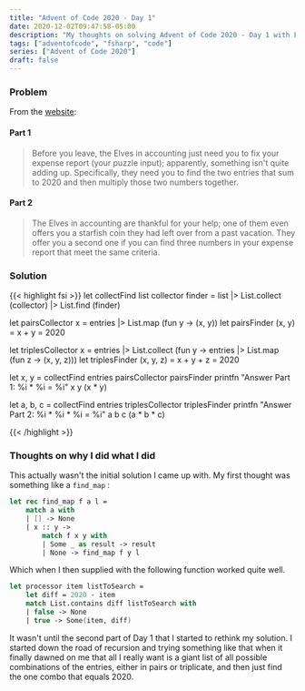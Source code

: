 ```yaml
---
title: "Advent of Code 2020 - Day 1"
date: 2020-12-02T09:47:58-05:00
description: "My thoughts on solving Advent of Code 2020 - Day 1 with F#"
tags: ["adventofcode", "fsharp", "code"]
series: ["Advent of Code 2020"]
draft: false
---
```



### Problem
From the [website](https://adventofcode.com/2020/day/1): 

#### Part 1
> Before you leave, the Elves in accounting just need you to fix your expense report (your puzzle input); apparently, something isn't quite adding up.
> Specifically, they need you to find the two entries that sum to 2020 and then multiply those two numbers together.

#### Part 2
> The Elves in accounting are thankful for your help; one of them even offers you a starfish coin they had left over from a past vacation. They offer you a second one if you can find three numbers in your expense report that meet the same criteria.

### Solution
{{< highlight fsi >}}
let collectFind list collector finder =
    list 
    |> List.collect (collector) 
    |> List.find (finder)

let pairsCollector x = entries |> List.map (fun y -> (x, y))
let pairsFinder (x, y) = x + y = 2020

let triplesCollector x = entries |> List.collect (fun y -> entries |> List.map (fun z -> (x, y, z)))
let triplesFinder (x, y, z) = x + y + z = 2020

let x, y = collectFind entries pairsCollector pairsFinder
printfn "Answer Part 1: %i * %i = %i" x y (x * y)

let a, b, c = collectFind entries triplesCollector triplesFinder
printfn "Answer Part 2: %i * %i * %i = %i" a b c (a * b * c)

{{< /highlight >}}

### Thoughts on why I did what I did

This actually wasn't the initial solution I came up with. My first thought was something like a `find_map` :

```fsharp
let rec find_map f a l =
    match a with
    | [] -> None
    | x :: y ->
        match f x y with
        | Some _ as result -> result
        | None -> find_map f y l
```
Which when I then supplied with the following function worked quite well.
```fsharp
let processor item listToSearch =
    let diff = 2020 - item
    match List.contains diff listToSearch with
    | false -> None
    | true -> Some(item, diff)
```
It wasn't until the second part of Day 1 that I started to rethink my solution. I started down the road of recursion and trying something like that when it finally dawned on me that all I really want is a giant list of all possible combinations of the entries, either in pairs or triplicate, and then just find the one combo that equals 2020. 

